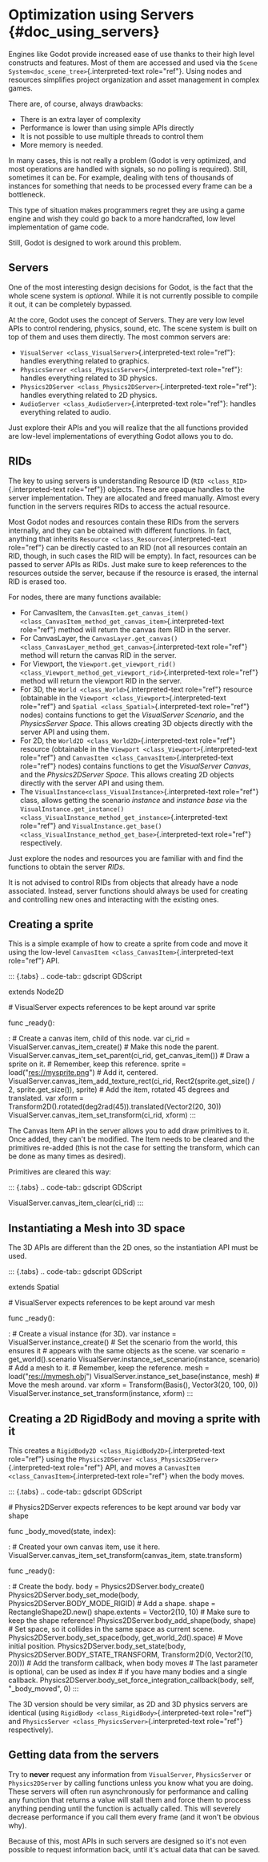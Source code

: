 Optimization using Servers {#doc_using_servers}
==========================

Engines like Godot provide increased ease of use thanks to their high
level constructs and features. Most of them are accessed and used via
the `Scene System<doc_scene_tree>`{.interpreted-text role="ref"}. Using
nodes and resources simplifies project organization and asset management
in complex games.

There are, of course, always drawbacks:

-   There is an extra layer of complexity
-   Performance is lower than using simple APIs directly
-   It is not possible to use multiple threads to control them
-   More memory is needed.

In many cases, this is not really a problem (Godot is very optimized,
and most operations are handled with signals, so no polling is
required). Still, sometimes it can be. For example, dealing with tens of
thousands of instances for something that needs to be processed every
frame can be a bottleneck.

This type of situation makes programmers regret they are using a game
engine and wish they could go back to a more handcrafted, low level
implementation of game code.

Still, Godot is designed to work around this problem.

Servers
-------

One of the most interesting design decisions for Godot, is the fact that
the whole scene system is *optional*. While it is not currently possible
to compile it out, it can be completely bypassed.

At the core, Godot uses the concept of Servers. They are very low level
APIs to control rendering, physics, sound, etc. The scene system is
built on top of them and uses them directly. The most common servers
are:

-   `VisualServer <class_VisualServer>`{.interpreted-text role="ref"}:
    handles everything related to graphics.
-   `PhysicsServer <class_PhysicsServer>`{.interpreted-text role="ref"}:
    handles everything related to 3D physics.
-   `Physics2DServer <class_Physics2DServer>`{.interpreted-text
    role="ref"}: handles everything related to 2D physics.
-   `AudioServer <class_AudioServer>`{.interpreted-text role="ref"}:
    handles everything related to audio.

Just explore their APIs and you will realize that the all functions
provided are low-level implementations of everything Godot allows you to
do.

RIDs
----

The key to using servers is understanding Resource ID
(`RID <class_RID>`{.interpreted-text role="ref"}) objects. These are
opaque handles to the server implementation. They are allocated and
freed manually. Almost every function in the servers requires RIDs to
access the actual resource.

Most Godot nodes and resources contain these RIDs from the servers
internally, and they can be obtained with different functions. In fact,
anything that inherits `Resource <class_Resource>`{.interpreted-text
role="ref"} can be directly casted to an RID (not all resources contain
an RID, though, in such cases the RID will be empty). In fact, resources
can be passed to server APIs as RIDs. Just make sure to keep references
to the resources outside the server, because if the resource is erased,
the internal RID is erased too.

For nodes, there are many functions available:

-   For CanvasItem, the
    `CanvasItem.get_canvas_item() <class_CanvasItem_method_get_canvas_item>`{.interpreted-text
    role="ref"} method will return the canvas item RID in the server.
-   For CanvasLayer, the
    `CanvasLayer.get_canvas() <class_CanvasLayer_method_get_canvas>`{.interpreted-text
    role="ref"} method will return the canvas RID in the server.
-   For Viewport, the
    `Viewport.get_viewport_rid() <class_Viewport_method_get_viewport_rid>`{.interpreted-text
    role="ref"} method will return the viewport RID in the server.
-   For 3D, the `World <class_World>`{.interpreted-text role="ref"}
    resource (obtainable in the
    `Viewport <class_Viewport>`{.interpreted-text role="ref"} and
    `Spatial <class_Spatial>`{.interpreted-text role="ref"} nodes)
    contains functions to get the *VisualServer Scenario*, and the
    *PhysicsServer Space*. This allows creating 3D objects directly with
    the server API and using them.
-   For 2D, the `World2D <class_World2D>`{.interpreted-text role="ref"}
    resource (obtainable in the
    `Viewport <class_Viewport>`{.interpreted-text role="ref"} and
    `CanvasItem <class_CanvasItem>`{.interpreted-text role="ref"} nodes)
    contains functions to get the *VisualServer Canvas*, and the
    *Physics2DServer Space*. This allows creating 2D objects directly
    with the server API and using them.
-   The `VisualInstance<class_VisualInstance>`{.interpreted-text
    role="ref"} class, allows getting the scenario *instance* and
    *instance base* via the
    `VisualInstance.get_instance() <class_VisualInstance_method_get_instance>`{.interpreted-text
    role="ref"} and
    `VisualInstance.get_base() <class_VisualInstance_method_get_base>`{.interpreted-text
    role="ref"} respectively.

Just explore the nodes and resources you are familiar with and find the
functions to obtain the server *RIDs*.

It is not advised to control RIDs from objects that already have a node
associated. Instead, server functions should always be used for creating
and controlling new ones and interacting with the existing ones.

Creating a sprite
-----------------

This is a simple example of how to create a sprite from code and move it
using the low-level `CanvasItem <class_CanvasItem>`{.interpreted-text
role="ref"} API.

::: {.tabs}
.. code-tab:: gdscript GDScript

extends Node2D

\# VisualServer expects references to be kept around var sprite

func \_ready():

:   \# Create a canvas item, child of this node. var ci\_rid =
    VisualServer.canvas\_item\_create() \# Make this node the parent.
    VisualServer.canvas\_item\_set\_parent(ci\_rid, get\_canvas\_item())
    \# Draw a sprite on it. \# Remember, keep this reference. sprite =
    load(\"<res://mysprite.png>\") \# Add it, centered.
    VisualServer.canvas\_item\_add\_texture\_rect(ci\_rid,
    Rect2(sprite.get\_size() / 2, sprite.get\_size()), sprite) \# Add
    the item, rotated 45 degrees and translated. var xform =
    Transform2D().rotated(deg2rad(45)).translated(Vector2(20, 30))
    VisualServer.canvas\_item\_set\_transform(ci\_rid, xform)
:::

The Canvas Item API in the server allows you to add draw primitives to
it. Once added, they can\'t be modified. The Item needs to be cleared
and the primitives re-added (this is not the case for setting the
transform, which can be done as many times as desired).

Primitives are cleared this way:

::: {.tabs}
.. code-tab:: gdscript GDScript

VisualServer.canvas\_item\_clear(ci\_rid)
:::

Instantiating a Mesh into 3D space
----------------------------------

The 3D APIs are different than the 2D ones, so the instantiation API
must be used.

::: {.tabs}
.. code-tab:: gdscript GDScript

extends Spatial

\# VisualServer expects references to be kept around var mesh

func \_ready():

:   \# Create a visual instance (for 3D). var instance =
    VisualServer.instance\_create() \# Set the scenario from the world,
    this ensures it \# appears with the same objects as the scene. var
    scenario = get\_world().scenario
    VisualServer.instance\_set\_scenario(instance, scenario) \# Add a
    mesh to it. \# Remember, keep the reference. mesh =
    load(\"<res://mymesh.obj>\")
    VisualServer.instance\_set\_base(instance, mesh) \# Move the mesh
    around. var xform = Transform(Basis(), Vector3(20, 100, 0))
    VisualServer.instance\_set\_transform(instance, xform)
:::

Creating a 2D RigidBody and moving a sprite with it
---------------------------------------------------

This creates a `RigidBody2D <class_RigidBody2D>`{.interpreted-text
role="ref"} using the
`Physics2DServer <class_Physics2DServer>`{.interpreted-text role="ref"}
API, and moves a `CanvasItem <class_CanvasItem>`{.interpreted-text
role="ref"} when the body moves.

::: {.tabs}
.. code-tab:: gdscript GDScript

\# Physics2DServer expects references to be kept around var body var
shape

func \_body\_moved(state, index):

:   \# Created your own canvas item, use it here.
    VisualServer.canvas\_item\_set\_transform(canvas\_item,
    state.transform)

func \_ready():

:   \# Create the body. body = Physics2DServer.body\_create()
    Physics2DServer.body\_set\_mode(body,
    Physics2DServer.BODY\_MODE\_RIGID) \# Add a shape. shape =
    RectangleShape2D.new() shape.extents = Vector2(10, 10) \# Make sure
    to keep the shape reference! Physics2DServer.body\_add\_shape(body,
    shape) \# Set space, so it collides in the same space as current
    scene. Physics2DServer.body\_set\_space(body,
    get\_world\_2d().space) \# Move initial position.
    Physics2DServer.body\_set\_state(body,
    Physics2DServer.BODY\_STATE\_TRANSFORM, Transform2D(0, Vector2(10,
    20))) \# Add the transform callback, when body moves \# The last
    parameter is optional, can be used as index \# if you have many
    bodies and a single callback.
    Physics2DServer.body\_set\_force\_integration\_callback(body, self,
    \"\_body\_moved\", 0)
:::

The 3D version should be very similar, as 2D and 3D physics servers are
identical (using `RigidBody <class_RigidBody>`{.interpreted-text
role="ref"} and `PhysicsServer <class_PhysicsServer>`{.interpreted-text
role="ref"} respectively).

Getting data from the servers
-----------------------------

Try to **never** request any information from `VisualServer`,
`PhysicsServer` or `Physics2DServer` by calling functions unless you
know what you are doing. These servers will often run asynchronously for
performance and calling any function that returns a value will stall
them and force them to process anything pending until the function is
actually called. This will severely decrease performance if you call
them every frame (and it won\'t be obvious why).

Because of this, most APIs in such servers are designed so it\'s not
even possible to request information back, until it\'s actual data that
can be saved.
